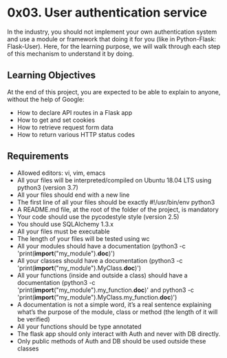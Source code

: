 # 0x03. User authentication service

In the industry, you should not implement your own authentication system and use a module or framework that doing it for you (like in Python-Flask: Flask-User). Here, for the learning purpose, we will walk through each step of this mechanism to understand it by doing.

## Learning Objectives

At the end of this project, you are expected to be able to explain to anyone, without the help of Google:

 - How to declare API routes in a Flask app
 - How to get and set cookies
 - How to retrieve request form data
 - How to return various HTTP status codes

## Requirements

 - Allowed editors: vi, vim, emacs
 - All your files will be interpreted/compiled on Ubuntu 18.04 LTS using python3 (version 3.7)
 - All your files should end with a new line
 - The first line of all your files should be exactly #!/usr/bin/env python3
 - A README.md file, at the root of the folder of the project, is mandatory
 - Your code should use the pycodestyle style (version 2.5)
 - You should use SQLAlchemy 1.3.x
 - All your files must be executable
 - The length of your files will be tested using wc
 - All your modules should have a documentation (python3 -c 'print(__import__("my_module").__doc__)')
 - All your classes should have a documentation (python3 -c 'print(__import__("my_module").MyClass.__doc__)')
 - All your functions (inside and outside a class) should have a documentation (python3 -c 'print(__import__("my_module").my_function.__doc__)' and python3 -c 'print(__import__("my_module").MyClass.my_function.__doc__)')
 - A documentation is not a simple word, it’s a real sentence explaining what’s the purpose of the module, class or method (the length of it will be verified)
 - All your functions should be type annotated
 - The flask app should only interact with Auth and never with DB directly.
 - Only public methods of Auth and DB should be used outside these classes
